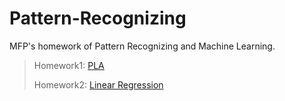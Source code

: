 # Pattern-Recognizing

MFP's homework of Pattern Recognizing and Machine Learning.

> Homework1: [PLA]()
>
> Homework2: [Linear Regression]()